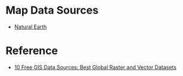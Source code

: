 
# Map Data Sources
- [Natural Earth](https://www.naturalearthdata.com/)


# Reference
- [10 Free GIS Data Sources: Best Global Raster and Vector Datasets](https://gisgeography.com/best-free-gis-data-sources-raster-vector/)
